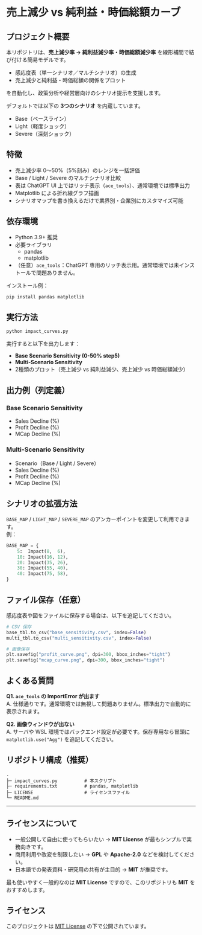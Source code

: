 # 売上減少 vs 純利益・時価総額カーブ

## プロジェクト概要

本リポジトリは、**売上減少率 → 純利益減少率・時価総額減少率** を線形補間で結び付ける簡易モデルです。  
- 感応度表（単一シナリオ／マルチシナリオ）の生成  
- 売上減少と純利益・時価総額の関係をプロット  

を自動化し、政策分析や経営層向けのシナリオ提示を支援します。  

デフォルトでは以下の **3つのシナリオ** を内蔵しています。  
- Base（ベースライン）  
- Light（軽度ショック）  
- Severe（深刻ショック）  

## 特徴

- 売上減少率 0〜50%（5%刻み）のレンジを一括評価  
- Base / Light / Severe のマルチシナリオ比較  
- 表は ChatGPT UI 上ではリッチ表示（`ace_tools`）、通常環境では標準出力  
- Matplotlib による折れ線グラフ描画  
- シナリオマップを書き換えるだけで業界別・企業別にカスタマイズ可能  

## 依存環境

- Python 3.9+ 推奨  
- 必要ライブラリ  
  - pandas  
  - matplotlib  
- （任意）`ace_tools`：ChatGPT 専用のリッチ表示用。通常環境では未インストールで問題ありません。  

インストール例：
```bash
pip install pandas matplotlib
```

## 実行方法

```bash
python impact_curves.py
```

実行すると以下を出力します：  
- **Base Scenario Sensitivity (0-50% step5)**  
- **Multi-Scenario Sensitivity**  
- 2種類のプロット（売上減少 vs 純利益減少、売上減少 vs 時価総額減少）  

## 出力例（列定義）

### Base Scenario Sensitivity
- Sales Decline (%)  
- Profit Decline (%)  
- MCap Decline (%)  

### Multi-Scenario Sensitivity
- Scenario（Base / Light / Severe）  
- Sales Decline (%)  
- Profit Decline (%)  
- MCap Decline (%)  

## シナリオの拡張方法

`BASE_MAP` / `LIGHT_MAP` / `SEVERE_MAP` のアンカーポイントを変更して利用できます。  
例：
```python
BASE_MAP = {
    5:  Impact(8,  6),
    10: Impact(16, 12),
    20: Impact(35, 26),
    30: Impact(55, 40),
    40: Impact(75, 58),
}
```

## ファイル保存（任意）

感応度表や図をファイルに保存する場合は、以下を追記してください。

```python
# CSV 保存
base_tbl.to_csv("base_sensitivity.csv", index=False)
multi_tbl.to_csv("multi_sensitivity.csv", index=False)

# 画像保存
plt.savefig("profit_curve.png", dpi=300, bbox_inches="tight")
plt.savefig("mcap_curve.png", dpi=300, bbox_inches="tight")
```

## よくある質問

**Q1. `ace_tools` の ImportError が出ます**  
A. 仕様通りです。通常環境では無視して問題ありません。標準出力で自動的に表示されます。  

**Q2. 画像ウィンドウが出ない**  
A. サーバや WSL 環境ではバックエンド設定が必要です。保存専用なら冒頭に `matplotlib.use("Agg")` を追記してください。  

## リポジトリ構成（推奨）

```
.
├─ impact_curves.py          # 本スクリプト
├─ requirements.txt          # pandas, matplotlib
├─ LICENSE                   # ライセンスファイル
└─ README.md
```

---

## ライセンスについて

- 一般公開して自由に使ってもらいたい → **MIT License** が最もシンプルで実務向きです。  
- 商用利用や改変を制限したい → **GPL** や **Apache-2.0** などを検討してください。  
- 日本語での発表資料・研究用の共有が主目的 → **MIT** が推奨です。  

最も使いやすく一般的なのは **MIT License** ですので、このリポジトリも **MIT** をおすすめします。  

## ライセンス

このプロジェクトは [MIT License](./LICENSE) の下で公開されています。
